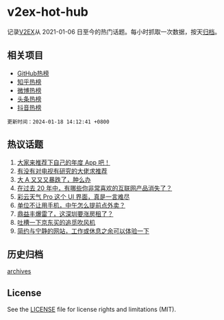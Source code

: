 # v2ex-hot-hub

 记录[V2EX](https://www.v2ex.com/)从 2021-01-06 日至今的热门话题。每小时抓取一次数据，按天[归档](archives)。
 
 ## 相关项目

- [GitHub热榜](https://github.com/lonnyzhang423/github-hot-hub)
- [知乎热榜](https://github.com/lonnyzhang423/zhihu-hot-hub)
- [微博热榜](https://github.com/lonnyzhang423/weibo-hot-hub)
- [头条热榜](https://github.com/lonnyzhang423/toutiao-hot-hub)
- [抖音热榜](https://github.com/lonnyzhang423/douyin-hot-hub)


 `更新时间：2024-01-18 14:12:41 +0800`

## 热议话题

1. [大家来推荐下自己的年度 App 吧！](https://www.v2ex.com/t/1009425)
1. [有没有对电视有研究的大佬求推荐](https://www.v2ex.com/t/1009441)
1. [大 A 又又又暴跌了，肿么办](https://www.v2ex.com/t/1009511)
1. [在过去 20 年中，有哪些你非常喜欢的互联网产品消失了？](https://www.v2ex.com/t/1009439)
1. [彩云天气 Pro 这个 UI 界面，真是一言难尽](https://www.v2ex.com/t/1009520)
1. [单位不让用手机，中午怎么提前点外卖？](https://www.v2ex.com/t/1009421)
1. [鼎益丰爆雷了，这深圳要涨房租了？](https://www.v2ex.com/t/1009526)
1. [吐槽一下京东买的追觅吹风机](https://www.v2ex.com/t/1009365)
1. [简约与宁静的网站，工作或休息之余可以体验一下](https://www.v2ex.com/t/1009521)

## 历史归档

[archives](archives)

## License

See the [LICENSE](LICENSE) file for license rights and limitations (MIT).
